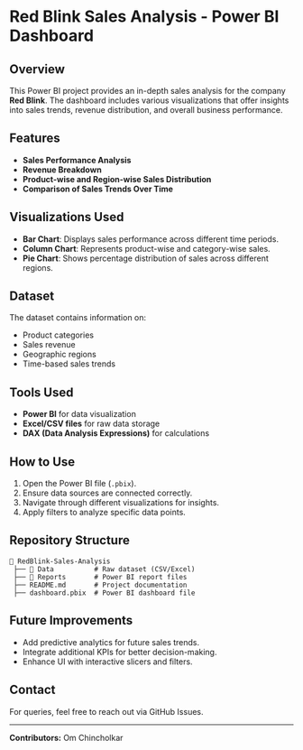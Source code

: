 # Red Blink Sales Analysis - Power BI Dashboard

## Overview

This Power BI project provides an in-depth sales analysis for the company **Red Blink**. The dashboard includes various visualizations that offer insights into sales trends, revenue distribution, and overall business performance.

## Features

- **Sales Performance Analysis**
- **Revenue Breakdown**
- **Product-wise and Region-wise Sales Distribution**
- **Comparison of Sales Trends Over Time**

## Visualizations Used

- **Bar Chart**: Displays sales performance across different time periods.
- **Column Chart**: Represents product-wise and category-wise sales.
- **Pie Chart**: Shows percentage distribution of sales across different regions.

## Dataset

The dataset contains information on:

- Product categories
- Sales revenue
- Geographic regions
- Time-based sales trends

## Tools Used

- **Power BI** for data visualization
- **Excel/CSV files** for raw data storage
- **DAX (Data Analysis Expressions)** for calculations

## How to Use

1. Open the Power BI file (`.pbix`).
2. Ensure data sources are connected correctly.
3. Navigate through different visualizations for insights.
4. Apply filters to analyze specific data points.

## Repository Structure

```
📂 RedBlink-Sales-Analysis
 ├── 📂 Data          # Raw dataset (CSV/Excel)
 ├── 📂 Reports       # Power BI report files
 ├── README.md       # Project documentation
 ├── dashboard.pbix  # Power BI dashboard file
```

## Future Improvements

- Add predictive analytics for future sales trends.
- Integrate additional KPIs for better decision-making.
- Enhance UI with interactive slicers and filters.

## Contact

For queries, feel free to reach out via GitHub Issues.

---

**Contributors:** Om Chincholkar

